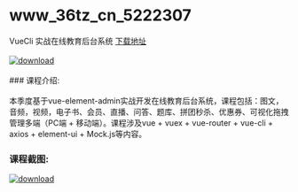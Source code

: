 # www_36tz_cn_5222307
VueCli 实战在线教育后台系统
[下载地址](http://www.36tz.cn/article/5222307 "下载地址")
<br/></br>[![download](http://36tz.cn/muke_img/2022_01_1-9-300x180.png "下载地址")](http://www.36tz.cn/article/5222307 "下载地址")
<br/></br>### 课程介绍:<br/></br>本季度基于vue-element-admin实战开发在线教育后台系统，课程包括：图文，音频，视频，电子书、会员、直播、问答、题库、拼团秒杀、优惠券、可视化拖拽管理多端（PC端 + 移动端）。课程涉及vue + vuex + vue-router + vue-cli + axios + element-ui + Mock.js等内容。

### 课程截图:
[![download](http://36tz.cn/muke_img/2022_01_2-15.png "下载地址")](http://www.36tz.cn/article/5222307 "下载地址")
